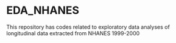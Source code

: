 # EDA_NHANES
This repository has codes related to exploratory data analyses of longitudinal data extracted from NHANES 1999-2000
